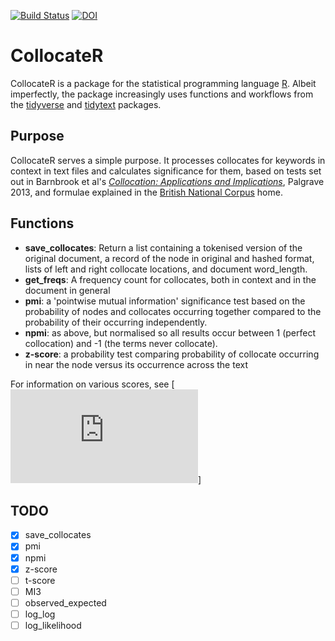 [![Build Status](https://travis-ci.org/cokelly/collocateR.svg?branch=master)](https://travis-ci.org/cokelly/collocateR)  [![DOI](https://zenodo.org/badge/54512562.svg)](https://zenodo.org/badge/latestdoi/54512562)

# CollocateR

CollocateR is a package for the statistical programming language [R](https://www.r-project.org/).
Albeit imperfectly, the package increasingly uses functions and workflows from the [tidyverse](http://tidyverse.org/) and [tidytext](http://tidytextmining.com/) packages.

## Purpose

CollocateR serves a simple purpose. It processes collocates for keywords in context in text files and calculates significance for them, based on tests set out in Barnbrook et al's [_Collocation: Applications and Implications_](https://www.palgrave.com/gb/book/9781403946126), Palgrave 2013, and formulae explained in the [British National Corpus](http://rdues.bcu.ac.uk/bncweb/manual/bncwebman-collocation.htm) home.

## Functions

- **save_collocates**: Return a list containing a tokenised version of the original document, a record of the node in original and hashed format, lists of left and right collocate locations, and document word_length.
- **get_freqs**: A frequency count for collocates, both in context and in the document in general
- **pmi**: a 'pointwise mutual information' significance test based on the probability of nodes and collocates occurring together compared to the probability of their occurring independently.
- **npmi**: as above, but normalised so all results occur between 1 (perfect collocation) and -1 (the terms never collocate).
- **z-score**: a probability test comparing probability of collocate occurring in near the node versus its occurrence across the text

For information on various scores, see [![here](http://rdues.bcu.ac.uk/bncweb/manual/bncwebman-collocation.htm)]

## TODO

- [x] save_collocates
- [x] pmi
- [x] npmi
- [x] z-score
- [ ] t-score
- [ ] MI3
- [ ] observed_expected
- [ ] log_log
- [ ] log_likelihood
